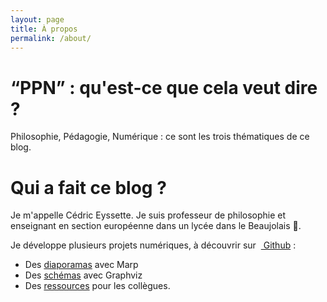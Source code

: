 ```yaml
---
layout: page
title: À propos
permalink: /about/
---
```


# “PPN” : qu'est-ce que cela veut dire ?

Philosophie, Pédagogie, Numérique : ce sont les trois thématiques de ce blog.

# Qui a fait ce blog ?

Je m'appelle Cédric Eyssette. Je suis professeur de philosophie et enseignant en section européenne dans un lycée dans le Beaujolais 🍷.

Je développe plusieurs projets numériques, à découvrir sur  [<i class="fab fa-github-alt"></i> Github](https://github.com/eyssette) :

- Des [diaporamas](https://eyssette.github.io/marp-slides/) avec Marp
- Des [schémas](https://github.com/eyssette/graphviz-examples/) avec Graphviz
- Des [ressources](https://eyssette.github.io/ressources-generales-enseignement-philosophie/) pour les collègues.